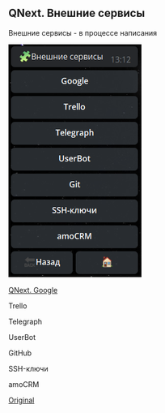 ## QNext. Внешние сервисы

Внешние сервисы - в процессе написания


![](./1.png)

[QNext. Google](/docs-test/admin/google-about)

Trello

Telegraph

UserBot

GitHub

SSH-ключи

amoCRM


  
[Original](https://telegra.ph/QNext-admin-xternal-services-about-02-08)